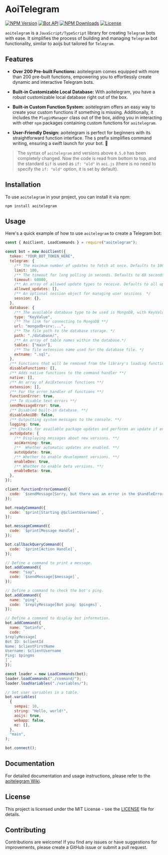 # AoiTelegram

[![NPM Version](https://img.shields.io/npm/v/aoitelegram)](https://www.npmjs.com/package/aoitelegram)
[![Bot API](https://img.shields.io/badge/Bot%20API-v.7.1-00aced.svg?style=flat-square&logo=telegram)](https://core.telegram.org/bots/api)
[![NPM Downloads](https://img.shields.io/npm/dt/aoitelegram.svg?maxAge=3600)](https://www.npmjs.com/package/aoitelegram)
[![License](https://img.shields.io/npm/l/aoitelegram)](https://github.com/Sempai-07/aoitelegram/blob/v1/LICENSE)

`aoitelegram` is a `JavaScript/TypeScript` library for creating `Telegram` bots with ease. It simplifies the process of building and managing `Telegram` bot functionality, similar to aoijs but tailored for `Telegram`.

## Features

- **Over 200 Pre-built Functions:** aoitelegram comes equipped with more than 200 pre-built functions, empowering you to effortlessly create dynamic and interactive Telegram bots.

- **Built-in Customizable Local Database:** With aoitelegram, you have a robust customizable local database right out of the box.

- **Built-in Custom Function System:** aoitelegram offers an easy way to create your custom functions if something is missing. Additionally, it includes the `PluginManager` class out of the box, aiding you in interacting with other `npm` packages containing custom functions for `aoitelegram`.

- **User-Friendly Design:** aoitelegram is perfect for beginners with its straightforward function interface. The `$` prefix simplifies command writing, ensuring a swift launch for your bot. 🚀

> The syntax of `aoitelegram` and versions above `0.5.0` has been completely changed. Now the code is read from bottom to top, and the standard `$if` is used as `if: "old"` in `aoi.js` (there is no need to specify the `if: "old"` option, it is set by default).

## Installation

To use `aoitelegram` in your project, you can install it via npm:

```shell
npm install aoitelegram
```

## Usage

Here's a quick example of how to use `aoitelegram` to create a Telegram bot:

```javascript
const { AoiClient, LoadCommands } = require("aoitelegram");

const bot = new AoiClient({
  token: "YOUR_BOT_TOKEN_HERE",
  telegram: {
    /** The maximum number of updates to fetch at once. Defaults to 100. */
    limit: 100,
    /** The timeout for long polling in seconds. Defaults to 60 seconds. */
    timeout: 60000,
    /** An array of allowed update types to receive. Defaults to all updates. */
    allowed_updates: [],
    /** An optional session object for managing user sessions  */
    session: {},
  },
  database: {
    /** The available database type to be used is MongoDB, with KeyValue as the default **/
    type: "KeyValue",
    /** The link for connecting to MongoDB **/
    url: "mongodb+srv:...",
    /** The file path to the database storage. */
    path: "./database/",
    /** An array of table names within the database.*/
    tables: ["main"],
    /** The file extension name used for the database file. */
    extname: ".sql",
  },
  /** Functions that will be removed from the library's loading functions. **/
  disableFunctions: [],
  /** Adds native functions to the command handler **/
  native: [],
  /** An array of AoiExtension functions **/
  extension: [],
  /** For the error handler of functions **/
  functionError: true,
  /** To disable text errors **/
  sendMessageError: true,
  /** Disabled built-in database. **/
  disableAoiDB: false,
  /** Outputting system messages to the console. **/
  logging: true,
  /** Checks for available package updates and performs an update if enabled (beta) **/
  autoUpdate: {
    /** Displaying messages about new versions. **/
    aoiWarning: true,
    /**  Whether automatic updates are enabled. **/
    autoUpdate: true,
    /** Whether to enable development versions. **/
    enableDev: true,
    /** Whether to enable beta versions. **/
    enableBeta: true,
  },
});

client.functionErrorCommand({
  code: `$sendMessage[Sorry, but there was an error in the $handleError[function] function within the $handleError[command] command: $handleError[error]]`,
});

bot.readyCommand({
  code: `$print[Starting @$clientUsername]`,
});

bot.messageCommand({
  code: `$print[Message Handle]`,
});

bot.callbackQueryCommand({
  code: `$print[Action Handle]`,
});

// Define a command to print a message.
bot.addCommand({
  name: "say",
  code: `$sendMessage[$message]`,
});

// Define a command to check the bot's ping.
bot.addCommand({
  name: "ping",
  code: `$replyMessage[Bot ping: $pingms]`,
});

// Define a command to display bot information.
bot.addCommand({
  name: "botinfo",
  code: `
$replyMessage[
Bot ID: $clientId
Name: $clientFirstName
Username: $clientUsername
Ping: $pingms
]`,
});

const loader = new LoadCommands(bot);
loader.loadCommands("./command/");
loader.loadVariables("./variables/");

// Set user variables in a table.
bot.variables(
  {
    sempai: 10,
    string: "Hello, world!",
    aoijs: true,
    webapp: false,
    mz: [],
  },
  "main",
);

bot.connect();
```

## Documentation

For detailed documentation and usage instructions, please refer to the [aoitelegram Wiki](https://aoitelegram.vercel.app/).

## License

This project is licensed under the MIT License - see the [LICENSE](https://github.com/Sempai-07/aoitelegram/blob/main/LICENSE) file for details.

## Contributing

Contributions are welcome! If you find any issues or have suggestions for improvements, please create a GitHub issue or submit a pull request.
